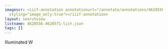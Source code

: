 ```yaml
---
imagescr: <iiif-annotation annotationurl="/annotate/annotations/4628556-4628571-001.json"
  styling="image_only:true"></iiif-annotation>
layout: searchview
listname: 4628556-4628571-list.json
tags: []
---
```

Illuminated W